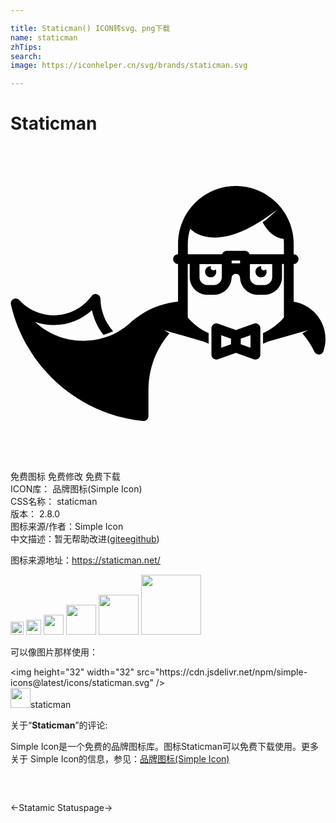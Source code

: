 ```yaml
---

title: Staticman() ICON转svg、png下载
name: staticman
zhTips: 
search: 
image: https://iconhelper.cn/svg/brands/staticman.svg

---
```


# Staticman  <small style="font-size: 60%;font-weight: 100"></small>

<div id="svg" class="svg-wrap">
<svg role="img" viewBox="0 0 24 24" xmlns="http://www.w3.org/2000/svg"><title>Staticman icon</title><path d="M17.17 3.046l-.063.002c-.067 0-.133.003-.2.006-.038.002-.078.006-.117.01-.05.003-.1.01-.152.015l-.123.015c-.053.008-.106.018-.16.028-.075.014-.15.03-.224.048-.027.008-.055.014-.083.02l-.174.05c-.01.004-.023.007-.035.01-1.054.333-1.955 1.055-2.51 2.05-.015.023-.03.047-.042.07-.01.023-.024.043-.036.066l-.016.037c-.3.595-.47 1.267-.47 1.978v.8c-.207 0-.373.165-.373.37s.168.373.373.373v2.868c-1.006.1-1.976.436-2.824.98-.243.156-.475.327-.69.508l-.01.01c-.004.003-.01.01-.014.012-.075.07-.146.135-.217.195-.19.162-.39.31-.6.443-.005.003-.007.007-.01.01-.26.16-.474.277-.678.37-.16.07-.322.128-.494.182l-.067.02c-.017.007-.035.012-.054.017-.505.155-1.03.235-1.57.235-1.39 0-2.685-.527-3.66-1.44.455.16.935.243 1.425.243 1.082 0 2.118-.412 2.904-1.13.143.684.444 1.327.878 1.877.196-.06.378-.12.553-.2.058-.026.118-.055.178-.086-.602-.676-.948-1.55-.96-2.463-.002-.16-.107-.3-.26-.35s-.32.007-.414.136c-.668.92-1.745 1.47-2.88 1.47-.998 0-1.957-.424-2.63-1.164-.113-.124-.294-.157-.443-.082s-.23.24-.198.405l.012.055v.003c.883 3.818 3.737 6.984 7.446 8.26.84.29 1.72.483 2.613.57l.037.002c.092 0 .18-.034.25-.096.078-.07.122-.17.122-.276v-1.985c0-.94.19-1.85.57-2.703.262-.588.607-1.132 1.027-1.62l-.407-.242.488.147 2.503.714c.132.06.267.115.404.166v-.8c-.63-.278-1.176-.684-1.59-1.193v-4.07h.15v1.01c0 .733.595 1.33 1.328 1.33h.532c.69 0 1.258-.53 1.323-1.202.004-.02.007-.042.007-.064 0-.18.145-.324.324-.324s.324.145.324.324c0 .022.003.043.006.064.064.674.633 1.203 1.323 1.203h.533c.733 0 1.33-.596 1.33-1.33v-1.01h.146v4.072c-.414.508-.96.914-1.59 1.192v.8c.138-.05.273-.106.404-.167l2.502-.715.005.006.505-.15-.42.248c.365.428.674.897.92 1.4.063.13.193.21.335.21h.022c.15-.01.28-.108.33-.25.103-.297.155-.61.155-.933 0-1.44-1.04-2.624-2.424-2.84V8.994c.206 0 .372-.167.372-.372s-.166-.37-.372-.37v-.8c0-.265-.025-.526-.07-.78-.002-.006 0-.012-.002-.018l-.014-.075-.005-.024c-.172-.837-.582-1.6-1.19-2.21-.268-.27-.57-.504-.893-.693-.033-.02-.067-.036-.1-.055l-.06-.033c-.052-.027-.103-.054-.154-.078-.018-.01-.036-.016-.054-.025-.088-.042-.177-.08-.266-.114-.036-.014-.07-.028-.108-.04-.04-.016-.082-.03-.123-.043-.044-.014-.09-.028-.134-.04-.037-.012-.074-.022-.11-.032-.078-.02-.156-.04-.236-.055-.025-.005-.05-.01-.075-.013-.06-.01-.122-.022-.183-.03-.035-.006-.07-.01-.107-.015l-.157-.016-.11-.008c-.06-.004-.122-.005-.183-.006l-.072-.003zm3.14 1.814s-.076.077-.214.21c-.068.067-.156.143-.254.232-.098.09-.214.185-.34.29-.09.07-.19.145-.29.22.36.723.945 1.193 1.602 1.274.012.12.018.243.018.366v.798h-2.615c-.046-.153-.186-.266-.355-.266H16.48c-.168 0-.31.113-.355.266H13.51v-.798c0-.398.064-.78.182-1.14.117.112.243.212.378.3.04.02.12.063.242.116.173.077.43.162.746.21.158.024.33.037.514.038.045 0 .094 0 .136-.003l.145-.01c.1-.003.193-.02.29-.03s.2-.035.3-.052c.1-.02.2-.048.302-.07.1-.03.202-.06.303-.092.1-.036.202-.07.3-.108.2-.076.398-.16.588-.252l.28-.14.272-.145c.175-.1.344-.198.5-.297.08-.047.155-.1.23-.146s.144-.092.21-.14c.132-.093.258-.173.364-.252.107-.078.203-.143.277-.202.15-.115.24-.178.24-.178zm-3.46 3.87h.64v.212h-.64V8.73zm-2.45.265h1.7v1.01c0 .323-.262.585-.584.585h-.532c-.323 0-.585-.262-.585-.585v-1.01zm3.84 0h1.7v1.01c0 .323-.262.585-.585.585h-.532c-.323 0-.585-.262-.585-.585v-1.01zm-2.99.16c-.234 0-.424.19-.424.424s.19.424.425.424.426-.19.426-.425c0-.07-.018-.132-.046-.19-.04.05-.1.083-.166.083-.117 0-.213-.095-.213-.213 0-.038.012-.073.03-.103l-.03-.003zm3.84 0c-.234 0-.425.19-.425.424s.19.424.425.424.425-.19.425-.425c0-.07-.017-.132-.046-.19-.04.05-.1.083-.168.083-.117 0-.213-.095-.213-.213 0-.038.01-.073.027-.103-.01 0-.02-.003-.028-.003zm-3.436 4.356c-.066.006-.13.03-.186.068-.1.07-.158.183-.158.304v2.02c0 .12.06.235.158.304.064.045.14.068.215.068.042 0 .084-.007.125-.022l1.364-.487 1.364.487c.04.015.083.022.125.022.077 0 .152-.023.216-.068.1-.07.158-.183.158-.304v-2.02c0-.12-.06-.235-.158-.304s-.225-.087-.34-.046l-1.363.487-1.363-.488c-.03-.01-.058-.017-.087-.02-.022-.002-.044-.003-.066 0zm.4.9l.744.266v.432l-.744.266v-.964zm2.233 0v.964l-.744-.266v-.432l.744-.266z"/></svg>
</div>
<detail full-name='staticman'></detail>

<div class="detail-page">
<p>
<span><span class="badge-success badge">免费图标</span> <span class="badge-success badge">免费修改</span>  <span class="badge-success badge">免费下载</span> </span>
<br/>
<span>
ICON库：
<span class="badge-secondary badge">品牌图标(Simple Icon)</span> 
</span>
<br/>
<span>
CSS名称：
<span class="badge-secondary badge">staticman</span> 
</span>

<br/>
<span>
版本：
<span class="badge-secondary badge">2.8.0</span> 
</span>
<br/>
<span>图标来源/作者：<span class="badge-light badge">Simple Icon</span></span> 
<br/>
<span class="zh-detail">中文描述：暂无<span class="help-link"><span>帮助改进</span>(<a href="https://gitee.com/liuwave/icon-helper/edit/master/json/brands/staticman.json" target="_blank" rel="noopener noreferrer">gitee</a><a href="https://github.com/liuwave/icon-helper/edit/master/json/brands/staticman.json" target="_blank" rel="noopener noreferrer">github</a></span>)</span><br/>
</p>
</div><div class="description description alert alert-light"><p>图标来源地址：<a href="https://staticman.net/" target="_blank" rel="noopener noreferrer">https://staticman.net/</a></p></div>
<div class="alert alert-dark">
<img height="21" width="21" src="https://cdn.jsdelivr.net/npm/simple-icons@latest/icons/staticman.svg" />
<img height="24" width="24" src="https://cdn.jsdelivr.net/npm/simple-icons@latest/icons/staticman.svg" />
<img height="32" width="32" src="https://cdn.jsdelivr.net/npm/simple-icons@latest/icons/staticman.svg" />
<img height="48" width="48" src="https://cdn.jsdelivr.net/npm/simple-icons@latest/icons/staticman.svg" />
<img height="64" width="64" src="https://cdn.jsdelivr.net/npm/simple-icons@latest/icons/staticman.svg" />
<img height="96" width="96" src="https://cdn.jsdelivr.net/npm/simple-icons@latest/icons/staticman.svg" />

</div>
<div>
  <p>可以像图片那样使用：    
  </p>
  <div class="alert alert-primary" style="font-size: 14px">
    &lt;img height="32" width="32" src="https://cdn.jsdelivr.net/npm/simple-icons@latest/icons/staticman.svg" /&gt;
    <copy-btn content='<img height="32" width="32" src="https://cdn.jsdelivr.net/npm/simple-icons@latest/icons/staticman.svg" />'></copy-btn>
  </div>
  <div class="alert alert-secondary">
    <img height="32" width="32" src="https://cdn.jsdelivr.net/npm/simple-icons@latest/icons/staticman.svg" />staticman
    <copy-btn content="staticman" btn-title="复制图标名称"></copy-btn>
  </div>
</div>
<div class="icon-detail__container">
<p>关于“<b>Staticman</b>”的评论:</p>
</div>
<Vssue title="关于“Staticman”的评论" />
<div><p>Simple Icon是一个免费的品牌图标库。图标Staticman可以免费下载使用。更多关于  Simple Icon的信息，参见：<a target="_blank" href="https://iconhelper.cn/brands.html">品牌图标(Simple Icon)</a>
</p></div>


<div style="padding:2rem 0 " class="page-nav"><p class="inner"><span class="prev">←<router-link to="/icon/statamic.html">Statamic</router-link></span> <span class="next"><router-link to="/icon/statuspage.html">Statuspage</router-link>→</span></p></div>
